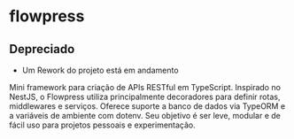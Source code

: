 # flowpress
## Depreciado
- Um Rework do projeto está em andamento

Mini framework para criação de APIs RESTful em TypeScript. Inspirado no NestJS, o Flowpress utiliza principalmente decoradores para definir rotas, middlewares e serviços. Oferece suporte a banco de dados via TypeORM e a variáveis de ambiente com dotenv. Seu objetivo é ser leve, modular e de fácil uso para projetos pessoais e experimentação.
